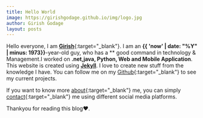 ```yaml
---
title: Hello World
image: https://girishgodage.github.io/img/logo.jpg
author: Girish Godage
layout: posts
---
```


Hello everyone, I am [**Girish**](https://www.instagram.com/girishgodage_007){:target="_blank"}. I am  an **{{ 'now' | date: "%Y" | minus: 1973}}**-year-old guy,
who has a ** good command in technology & Management.I worked on **.net,java, Python, Web  and Mobile Application**. This website is created using [**Jekyll**](https://jekyllrb.com/). I love to create new stuff from the  knowledge I have. You can follow me on my [Github](https://github.com/girishgodage){:target="_blank"} to see my current projects.

If you want to know more [about]({{site.url}}{{site.baseurl}}/#about){:target="_blank"} me, you can simply [contact]({{site.url}}{{site.baseurl}}/#contact){:target="_blank"} me using different social media platforms.<br>

Thankyou for reading this blog❤.
